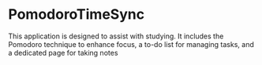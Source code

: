 # PomodoroTimeSync
 This application is designed to assist with studying. It includes the Pomodoro technique to enhance focus, a to-do list for managing tasks, and a dedicated page for taking notes
